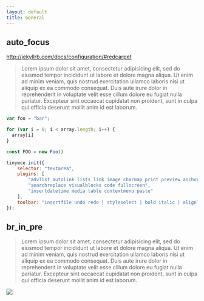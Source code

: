 ```yaml
---
layout: default
title: General
---
```


## auto_focus

http://jekyllrb.com/docs/configuration/#redcarpet

> Lorem ipsum dolor sit amet, consectetur adipisicing elit, sed do eiusmod tempor incididunt ut labore et dolore magna aliqua. Ut enim ad minim veniam, quis nostrud exercitation ullamco laboris nisi ut aliquip ex ea commodo consequat. Duis aute irure dolor in reprehenderit in voluptate velit esse cillum dolore eu fugiat nulla pariatur. Excepteur sint occaecat cupidatat non proident, sunt in culpa qui officia deserunt mollit anim id est laborum.

```js
var foo = "bar";

for (var i = 0; i < array.length; i++) {
  array[i]
}

const FOO = new Foo()

tinymce.init({
    selector: "textarea",
    plugins: [
        "advlist autolink lists link image charmap print preview anchor",
        "searchreplace visualblocks code fullscreen",
        "insertdatetime media table contextmenu paste"
    ],
    toolbar: "insertfile undo redo | styleselect | bold italic | alignleft aligncenter alignright alignjustify | bullist numlist outdent indent | link image"
});
```

## br_in_pre

> Lorem ipsum dolor sit amet, consectetur adipisicing elit, sed do eiusmod tempor incididunt ut labore et dolore magna aliqua. Ut enim ad minim veniam, quis nostrud exercitation ullamco laboris nisi ut aliquip ex ea commodo consequat. Duis aute irure dolor in reprehenderit in voluptate velit esse cillum dolore eu fugiat nulla pariatur. Excepteur sint occaecat cupidatat non proident, sunt in culpa qui officia deserunt mollit anim id est laborum.

![](http://i.giphy.com/WCwFvyeb6WJna.gif)

<script src="https://gist.github.com/kilianc/3f623f1b311d57c42fd3.js"></script>
